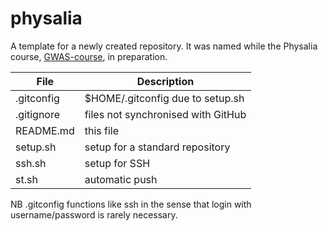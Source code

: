# physalia

A template for a newly created repository. It was named while the Physalia course, [GWAS-course](https://github.com/jinghuazhao/GWAS-course), in preparation.

 **File** | **Description**
 -----|------------------------------------
 .gitconfig | $HOME/.gitconfig due to setup.sh
 .gitignore | files not synchronised with GitHub
 README.md | this file
 setup.sh | setup for a standard repository
 ssh.sh | setup for SSH
 st.sh | automatic push

NB .gitconfig functions like ssh in the sense that login with username/password is rarely necessary.
